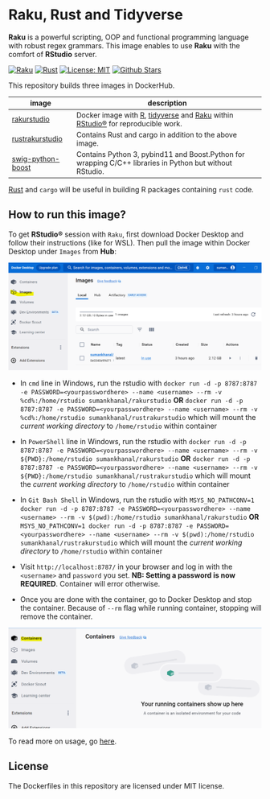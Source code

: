 # Raku, Rust and Tidyverse

**Raku** is a powerful scripting, OOP and functional programming language with robust regex grammars. This image enables to use **Raku** with the comfort of **RStudio** server.

[![Raku](https://img.shields.io/badge/Raku-2023.09-blue.svg?longCache=true&style=for-the-badge)](https://rakudo.org/files/star)
[![Rust](https://img.shields.io/badge/Rust-1.73.0-green.svg?longCache=true&style=for-the-badge)](https://www.rust-lang.org/en-US/)
[![License: MIT](https://img.shields.io/github/license/sumanstats/rakurstudio.svg)](https://github.com/sumanstats/rakurstudio/blob/master/LICENSE)
[![Github Stars](https://img.shields.io/github/stars/sumanstats/rakurstudio.svg?style=social&label=Github)](https://github.com/sumanstats/rakurstudio)

This repository builds three images in DockerHub.


image            | description                               
---------------- | -----------------------------------------
[rakurstudio](https://hub.docker.com/r/sumankhanal/rakurstudio) | Docker image with [R](https://www.r-project.org/), [tidyverse](https://www.tidyverse.org/) and [Raku](https://raku.org/) within [RStudio®](https://www.rstudio.com/) for reproducible work.
[rustrakurstudio](https://hub.docker.com/r/sumankhanal/rustrakurstudio) | Contains Rust and cargo in addition to the above image.
[swig-python-boost](https://hub.docker.com/r/sumankhanal/swig-python-boost) | Contains Python 3, pybind11 and Boost.Python for wrapping C/C++ libraries in Python but without RStudio.


[Rust](https://www.rust-lang.org/en-US/) and `cargo` will be useful in building R packages containing `rust` code.


## How to run this image?

To get **RStudio®** session with `Raku`, first download Docker Desktop and follow their instructions (like for WSL). Then pull the image within Docker Desktop under `Images` from **Hub**:

![](https://github.com/sumanstats/rakurstudio/blob/main/imgs/dock_desktop.PNG)
 
 
+ In `cmd` line in Windows, run the rstudio with `docker run -d -p 8787:8787 -e PASSWORD=<yourpasswordhere> --name <username> --rm -v %cd%:/home/rstudio sumankhanal/rakurstudio` **OR** `docker run -d -p 8787:8787 -e PASSWORD=<yourpasswordhere> --name <username> --rm -v %cd%:/home/rstudio sumankhanal/rustrakurstudio` which will mount the *current working directory* to `/home/rstudio`   within container

+ In `PowerShell` line in Windows, run the rstudio with `docker run -d -p 8787:8787 -e PASSWORD=<yourpasswordhere> --name <username> --rm -v ${PWD}:/home/rstudio sumankhanal/rakurstudio` **OR** `docker run -d -p 8787:8787 -e PASSWORD=<yourpasswordhere> --name <username> --rm -v ${PWD}:/home/rstudio sumankhanal/rustrakurstudio` which will mount the *current working directory* to `/home/rstudio`   within container

+ In `Git Bash Shell` in Windows, run the rstudio with `MSYS_NO_PATHCONV=1 docker run -d -p 8787:8787 -e PASSWORD=<yourpasswordhere> --name <username> --rm -v $(pwd):/home/rstudio sumankhanal/rakurstudio` **OR** `MSYS_NO_PATHCONV=1 docker run -d -p 8787:8787 -e PASSWORD=<yourpasswordhere> --name <username> --rm -v $(pwd):/home/rstudio sumankhanal/rustrakurstudio` which will mount the *current working directory* to `/home/rstudio`   within container

+ Visit `http://localhost:8787/` in your browser and log in with the `<username>` and `password` you set. **NB: Setting a password is now REQUIRED**. Container will error otherwise.

+ Once you are done with the container, go to Docker Desktop and stop the container. Because of `--rm` flag while running container,  stopping will remove the container.

![](https://github.com/sumanstats/rakurstudio/blob/main/imgs/container.PNG)

To read more on usage, go [here](https://github.com/rocker-org/rocker/wiki/Using-the-RStudio-image).


## License ##

The Dockerfiles in this repository are licensed under MIT license.
